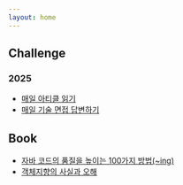 ```yaml
---
layout: home
---
```


<style type="text/css" media="screen">
  h1 {
    margin: 30px 0;
    font-size: 4em;
    line-height: 1;
    letter-spacing: -1px;
  }
</style>

## Challenge
### 2025
- [매일 아티클 읽기](https://han-chunsik.github.io/books/books/2025-04-09-daily_articles.html)
- [매일 기술 면접 답변하기](https://han-chunsik.github.io/books/books/2025-04-09-daily_interview.html)

## Book
- [자바 코드의 품질을 높이는 100가지 방법(~ing)](https://han-chunsik.github.io/books/books/2025-03-25-100_Java_Mistakes_and_How_to_Avoid_Them.html)
- [객체지향의 사실과 오해](https://han-chunsik.github.io/books/books/2025-04-02-The_Essence_of_Object-Orientation.html) 
